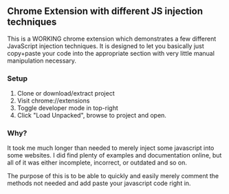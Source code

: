 ## Chrome Extension with different JS injection techniques

This is a WORKING chrome extension which demonstrates a few different JavaScript injection techniques. It is designed to let you basically just copy+paste your code into the appropriate section with very little manual manipulation necessary.

### Setup

1. Clone or download/extract project
2. Visit chrome://extensions
3. Toggle developer mode in top-right
4. Click "Load Unpacked", browse to project and open.

### Why?

It took me much longer than needed to merely inject some javascript into some websites. I did find plenty of examples and documentation online, but all of it was either incomplete, incorrect, or outdated and so on.

The purpose of this is to be able to quickly and easily merely comment the methods not needed and add paste your javascript code right in.